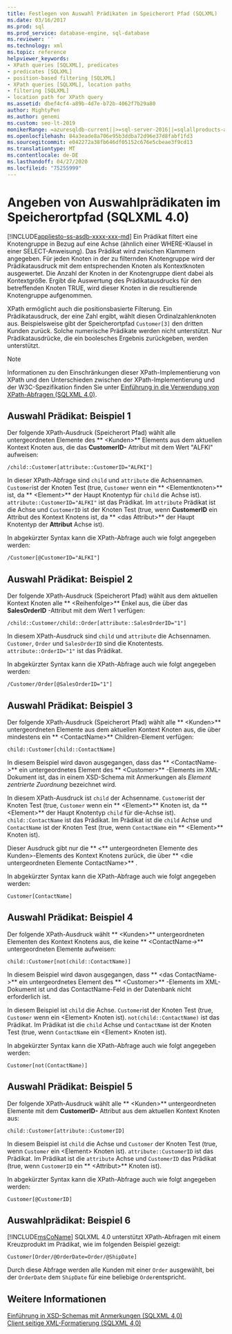 ```yaml
---
title: Festlegen von Auswahl Prädikaten im Speicherort Pfad (SQLXML)
ms.date: 03/16/2017
ms.prod: sql
ms.prod_service: database-engine, sql-database
ms.reviewer: ''
ms.technology: xml
ms.topic: reference
helpviewer_keywords:
- XPath queries [SQLXML], predicates
- predicates [SQLXML]
- position-based filtering [SQLXML]
- XPath queries [SQLXML], location paths
- filtering [SQLXML]
- location path for XPath query
ms.assetid: dbef4cf4-a89b-4d7e-b72b-4062f7b29a80
author: MightyPen
ms.author: genemi
ms.custom: seo-lt-2019
monikerRange: =azuresqldb-current||>=sql-server-2016||=sqlallproducts-allversions||>=sql-server-linux-2017||=azuresqldb-mi-current
ms.openlocfilehash: 84a3eade8a706e95b3ddba72d96e37d8fabf1fd3
ms.sourcegitcommit: e042272a38fb646df05152c676e5cbeae3f9cd13
ms.translationtype: MT
ms.contentlocale: de-DE
ms.lasthandoff: 04/27/2020
ms.locfileid: "75255999"
---
```

# <a name="specifying-selection-predicates-in-the-location-path-sqlxml-40"></a>Angeben von Auswahlprädikaten im Speicherortpfad (SQLXML 4.0) 
[!INCLUDE[appliesto-ss-asdb-xxxx-xxx-md](../../../includes/appliesto-ss-asdb-xxxx-xxx-md.md)]
  Ein Prädikat filtert eine Knotengruppe in Bezug auf eine Achse (ähnlich einer WHERE-Klausel in einer SELECT-Anweisung). Das Prädikat wird zwischen Klammern angegeben. Für jeden Knoten in der zu filternden Knotengruppe wird der Prädikatausdruck mit dem entsprechenden Knoten als Kontextknoten ausgewertet. Die Anzahl der Knoten in der Knotengruppe dient dabei als Kontextgröße. Ergibt die Auswertung des Prädikatausdrucks für den betreffenden Knoten TRUE, wird dieser Knoten in die resultierende Knotengruppe aufgenommen.  
  
 XPath ermöglicht auch die positionsbasierte Filterung. Ein Prädikatausdruck, der eine Zahl ergibt, wählt diesen Ordinalzahlenknoten aus. Beispielsweise gibt der Speicherortpfad `Customer[3]` den dritten Kunden zurück. Solche numerische Prädikate werden nicht unterstützt. Nur Prädikatausdrücke, die ein boolesches Ergebnis zurückgeben, werden unterstützt.  
  
> [!NOTE]  
>  Informationen zu den Einschränkungen dieser XPath-Implementierung von XPath und den Unterschieden zwischen der XPath-Implementierung und der W3C-Spezifikation finden Sie unter [Einführung in die Verwendung von XPath-Abfragen &#40;SQLXML 4,0&#41;](../../../relational-databases/sqlxml-annotated-xsd-schemas-xpath-queries/introduction-to-using-xpath-queries-sqlxml-4-0.md).  
  
## <a name="selection-predicate-example-1"></a>Auswahl Prädikat: Beispiel 1  
 Der folgende XPath-Ausdruck (Speicherort Pfad) wählt alle untergeordneten Elemente des ** \<Kunden>** Elements aus dem aktuellen Kontext Knoten aus, die das **CustomerID-** Attribut mit dem Wert "ALFKI" aufweisen:  
  
```  
/child::Customer[attribute::CustomerID="ALFKI"]  
```  
  
 In dieser XPath-Abfrage sind `child` und `attribute` die Achsennamen. `Customer`ist der Knoten Test (true, `Customer` wenn ein ** \<Elementknoten>** ist, da ** \<Element>** der Haupt Knotentyp für `child` die Achse ist). `attribute::CustomerID="ALFKI"` ist das Prädikat. Im `attribute` Prädikat ist die Achse und `CustomerID` ist der Knoten Test (true, wenn **CustomerID** ein Attribut des Kontext Knotens ist, da ** \<das Attribut>** der Haupt Knotentyp der **Attribut** Achse ist).  
  
 In abgekürzter Syntax kann die XPath-Abfrage auch wie folgt angegeben werden:  
  
```  
/Customer[@CustomerID="ALFKI"]  
```  
  
## <a name="selection-predicate-example-2"></a>Auswahl Prädikat: Beispiel 2  
 Der folgende XPath-Ausdruck (Speicherort Pfad) wählt aus dem aktuellen Kontext Knoten alle ** \<Reihenfolge>** Enkel aus, die über das **SalesOrderID** -Attribut mit dem Wert 1 verfügen:  
  
```  
/child::Customer/child::Order[attribute::SalesOrderID="1"]  
```  
  
 In diesem XPath-Ausdruck sind `child` und `attribute` die Achsennamen. `Customer`, `Order` und `SalesOrderID` sind die Knotentests. `attribute::OrderID="1"` ist das Prädikat.  
  
 In abgekürzter Syntax kann die XPath-Abfrage auch wie folgt angegeben werden:  
  
```  
/Customer/Order[@SalesOrderID="1"]  
```  
  
## <a name="selection-predicate-example-3"></a>Auswahl Prädikat: Beispiel 3  
 Der folgende XPath-Ausdruck (Speicherort Pfad) wählt alle ** \<Kunden>** untergeordneten Elemente aus dem aktuellen Kontext Knoten aus, die über mindestens ein ** \<ContactName>** Children-Element verfügen:  
  
```  
child::Customer[child::ContactName]  
```  
  
 In diesem Beispiel wird davon ausgegangen, dass das ** \<ContactName->** ein untergeordnetes Element des ** \<Customer>** -Elements im XML-Dokument ist, das in einem XSD-Schema mit Anmerkungen als *Element zentrierte Zuordnung* bezeichnet wird.  
  
 In diesem XPath-Ausdruck ist `child` der Achsenname. `Customer`ist der Knoten Test (true, `Customer` wenn ein ** \<Element>** Knoten ist, da ** \<Element>** der Haupt Knotentyp `child` für die-Achse ist). `child::ContactName` ist das Prädikat. Im Prädikat ist die `child` Achse und `ContactName` ist der Knoten Test (true, wenn `ContactName` ein ** \<Element>** Knoten ist).  
  
 Dieser Ausdruck gibt nur die ** \<** untergeordneten Elemente des Kunden>-Elements des Kontext Knotens zurück, die über ** \<die untergeordneten Elemente ContactName>** .  
  
 In abgekürzter Syntax kann die XPath-Abfrage auch wie folgt angegeben werden:  
  
```  
Customer[ContactName]  
```  
  
## <a name="selection-predicate-example-4"></a>Auswahl Prädikat: Beispiel 4  
 Der folgende XPath-Ausdruck wählt ** \<Kunden>** untergeordneten Elementen des Kontext Knotens aus, die keine ** \<ContactName->** untergeordneten Elemente aufweisen:  
  
```  
child::Customer[not(child::ContactName)]  
```  
  
 In diesem Beispiel wird davon ausgegangen, dass ** \<das ContactName->** ein untergeordnetes Element des ** \<Customer>** -Elements im XML-Dokument ist und das ContactName-Feld in der Datenbank nicht erforderlich ist.  
  
 In diesem Beispiel ist `child` die Achse. `Customer`ist der Knoten Test (true, `Customer` wenn ein \<Element> Knoten ist). `not(child::ContactName)` ist das Prädikat. Im Prädikat ist die `child` Achse und `ContactName` ist der Knoten Test (true, wenn `ContactName` ein \<Element> Knoten ist).  
  
 In abgekürzter Syntax kann die XPath-Abfrage auch wie folgt angegeben werden:  
  
```  
Customer[not(ContactName)]  
```  
  
## <a name="selection-predicate-example-5"></a>Auswahl Prädikat: Beispiel 5  
 Der folgende XPath-Ausdruck wählt alle ** \<Kunden>** untergeordneten Elemente mit dem **CustomerID-** Attribut aus dem aktuellen Kontext Knoten aus:  
  
```  
child::Customer[attribute::CustomerID]  
```  
  
 In diesem Beispiel ist `child` die Achse und `Customer` der Knoten Test (true, wenn `Customer` ein \<Element> Knoten ist). `attribute::CustomerID` ist das Prädikat. Im Prädikat ist die `attribute` Achse und `CustomerID` das Prädikat (true, wenn `CustomerID` ein ** \<Attribut>** Knoten ist).  
  
 In abgekürzter Syntax kann die XPath-Abfrage auch wie folgt angegeben werden:  
  
```  
Customer[@CustomerID]  
```  
  
## <a name="selection-predicate-example-6"></a>Auswahlprädikat: Beispiel 6  
 [!INCLUDE[msCoName](../../../includes/msconame-md.md)] SQLXML 4.0 unterstützt XPath-Abfragen mit einem Kreuzprodukt im Prädikat, wie im folgenden Beispiel gezeigt:  
  
```  
Customer[Order/@OrderDate=Order/@ShipDate]  
```  
  
 Durch diese Abfrage werden alle Kunden mit einer `Order` ausgewählt, bei der `OrderDate` dem `ShipDate` für eine beliebige `Order`entspricht.  
  
## <a name="see-also"></a>Weitere Informationen  
 [Einführung in XSD-Schemas mit Anmerkungen &#40;SQLXML 4,0&#41;](../../../relational-databases/sqlxml/annotated-xsd-schemas/introduction-to-annotated-xsd-schemas-sqlxml-4-0.md)   
 [Client seitige XML-Formatierung &#40;SQLXML 4,0&#41;](../../../relational-databases/sqlxml/formatting/client-side-xml-formatting-sqlxml-4-0.md)  
  
  
